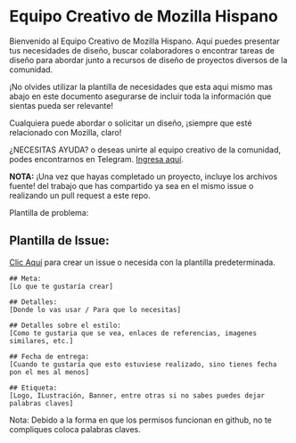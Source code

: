 # Equipo Creativo de Mozilla Hispano

Bienvenido al Equipo Creativo de Mozilla Hispano. Aquí puedes presentar tus necesidades de diseño, buscar colaboradores o encontrar tareas de diseño para abordar junto a recursos de diseño de proyectos diversos de la comunidad. 

¡No olvides utilizar la plantilla de necesidades que esta aqui mismo mas abajo en este documento asegurarse de incluir toda la información que sientas pueda ser relevante!

Cualquiera puede abordar o solicitar un diseño, ¡siempre que esté relacionado con Mozilla, claro!

¿NECESITAS AYUDA? o deseas unirte al equipo creativo de la comunidad, podes encontrarnos en Telegram. [Ingresa aquí](https://t.me/ECMozHispano).

**NOTA:** ¡Una vez que hayas completado un proyecto, incluye los archivos fuente! del trabajo que has compartido ya sea en el mismo issue o realizando un pull request a este repo.

Plantilla de problema:

## Plantilla de Issue:

[Clic Aquí](https://github.com/mozillahispano/equipoCreativo/issues/new?body=%23%23%20Meta%3A%0A%5BLo%20que%20te%20gustar%C3%ADa%20crear%5D%0A%0A%23%23%20Detalles%3A%0A%5BDonde%20lo%20vas%20usar%20%2F%20Para%20que%20lo%20necesitas%5D%0A%0A%23%23%20Detalles%20sobre%20el%20estilo%3A%0A%5BComo%20te%20gustaria%20que%20se%20vea%2C%20enlaces%20de%20referencias%2C%20imagenes%20similares%2C%20etc.%5D%0A%0A%23%23%20Fecha%20de%20entrega%3A%0A%5BCuando%20te%20gustar%C3%ADa%20que%20esto%20estuviese%20realizado%2C%20sino%20tienes%20fecha%20pon%20el%20mes%20al%20menos%5D%0A%0A%23%23%20Etiqueta%3A%0A%5BLogo%2C%20ILustraci%C3%B3n%2C%20Banner%2C%20entre%20otras%20si%20no%20sabes%20puedes%20dejar%20palabras%20claves%5D) para crear un issue o necesida con la plantilla predeterminada.
 
```
## Meta:
[Lo que te gustaría crear]

## Detalles:
[Donde lo vas usar / Para que lo necesitas]

## Detalles sobre el estilo:
[Como te gustaria que se vea, enlaces de referencias, imagenes similares, etc.]

## Fecha de entrega:
[Cuando te gustaría que esto estuviese realizado, sino tienes fecha pon el mes al menos]

## Etiqueta:
[Logo, ILustración, Banner, entre otras si no sabes puedes dejar palabras claves]
```
Nota: Debido a la forma en que los permisos funcionan en github, no te compliques coloca palabras claves.

